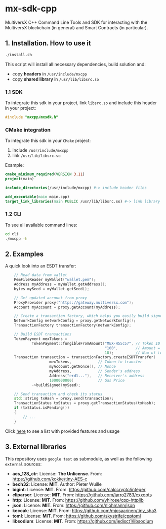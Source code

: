 # mx-sdk-cpp

MultiversX C++ Command Line Tools and SDK for interacting with the MultiversX blockchain (in general) and Smart Contracts (in
particular).

## 1. Installation. How to use it
```bash
./install.sh
```

This script will install all necessary dependencies, build solution and:
- copy **headers** in `/usr/include/mxcpp` 
- copy **shared library** in `/usr/lib/libsrc.so`

### 1.1 SDK
To integrate this sdk in your project, link `libsrc.so` and include this header in your project:
```c++
#include "mxcpp/mxsdk.h"
```

### CMake integration

To integrate this sdk in your `CMake` project:
1. include `/usr/include/mxcpp`
2. link `/usr/lib/libsrc.so`

Example:
```cmake
cmake_minimum_required(VERSION 3.11)
project(main)

include_directories(/usr/include/mxcpp) #-> include header files

add_executable(main main.cpp)
target_link_libraries(main PUBLIC /usr/lib/libsrc.so) #-> link library
```


### 1.2 CLI

To see all available command lines:
```bash
cd cli
./mxcpp -h
```

## 2. Examples
A quick look into an ESDT transfer: 

```c++
    // Read data from wallet
    PemFileReader myWallet("wallet.pem");
    Address myAddress = myWallet.getAddress();
    bytes mySeed = myWallet.getSeed();

    // Get updated account from proxy
    ProxyProvider proxy("https://gateway.multiversx.com");
    Account myAccount = proxy.getAccount(myAddress);

    // Create a transaction factory, which helps you easily build signed/unsigned transactions
    NetworkConfig networkConfig = proxy.getNetworkConfig();
    TransactionFactory transactionFactory(networkConfig);

    // Build ESDT transactions
    TokenPayment mexTokens =
            TokenPayment::fungibleFromAmount("MEX-455c57", // Token ID
                                             "100",        // Amount = 100 MEX
                                             18);          // Num of token decimals
    Transaction transaction = transactionFactory.createESDTTransfer(
                    mexTokens,            // Token to transfer
                    myAccount.getNonce(), // Nonce
                    myAddress,            // Sender's address
                    Address("erd1..."),   // Receiver's address
                    1000000000)           // Gas Price
            ->buildSigned(mySeed);

    // Send transaction and check its status
    std::string txHash = proxy.send(transaction);
    TransactionStatus txStatus = proxy.getTransactionStatus(txHash);
    if (txStatus.isPending())
    {
        // ...
    }
```

Click [here](examples/examples.md) to see a list with provided features and usage

## 3. External libraries
This repository uses `google test` as submodule, as well as the following `external` sources:

- **aes_128_ctr**: License: **The Unlicense**. From: https://github.com/kokke/tiny-AES-c
- **bech32**: License: **MIT**. Author: Pieter Wuille
- **bigint**: License: **MIT**. From: https://github.com/calccrypto/integer
- **cliparser**: License: **MIT**. From: https://github.com/jarro2783/cxxopts
- **http**: License: **MIT**. From: https://github.com/yhirose/cpp-httplib
- **json**: License: **MIT**. From: https://github.com/nlohmann/json
- **keccak**: License: **MIT**. From: https://github.com/mjosaarinen/tiny_sha3
- **toml**: License: **MIT**. From: https://github.com/skystrife/cpptoml
- **libsodium**: License: **MIT**. From: https://github.com/jedisct1/libsodium
